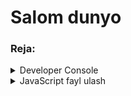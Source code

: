 # Salom dunyo

### Reja:

<details>
    <summary>Developer Console</summary>

> <br>💡 **Developer console** dan JavaScript kodni tezda ishga tushirish uchun foydalaniladi:  <br><br>

<img src="./images/developerConsole.png" alt="developer console">

<br>

````javascript
    alert('Salom dunyo');
````

</details>

<details>
    <summary>JavaScript fayl ulash</summary>

<br>

### JavaScript asosan 2xil ko'rinishda veb-sahifaga bog'lanadi:

* `<script>` tegi orasiga kerakli javascript kodlar ketiladi va veb-sahifa ochilganda ishga tushadi.

<br>

````html
<!DOCTYPE html>
<html>
    <head>
        <title>JavaScript</title>
        <script>
            alert('Salom dunyo');
        </script>
    </head>
    <body>
        ...
    </body>

</html>
````

* `<script>` tegining `src` attributi orqali tashqi JS fayl ulanadi

````html
<!DOCTYPE html>
<html>
    <head>
        <title>JavaScript</title>
    </head>
    <body>
        ...

        <script src="./app.js"></script>
    </body>

</html>
````
````javascript
    alert('Salom Dunyo');
````

</details>